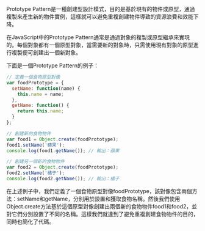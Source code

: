 

Prototype Pattern是一種創建型設計模式，目的是基於現有的物件或原型，通過複製來產生新的物件實例，這樣就可以避免重複創建物件導致的資源浪費和效能下降。

在JavaScript中的Prototype Pattern通常是通過對象的複製或原型繼承來實現的。每個對象都有一個原型對象，當需要新的對象時，只需使用現有對象的原型進行複製便可創建出一個新對象。

下面是一個Prototype Pattern的例子：

```javascript
// 定義一個食物原型對像
var foodPrototype = {
  setName: function(name) {
    this.name = name;
  },
  getName: function() {
    return this.name;
  }
};

// 創建新的食物物件
var food1 = Object.create(foodPrototype);
food1.setName('蘋果');
console.log(food1.getName()); // 輸出：蘋果

// 創建另一個新的食物物件
var food2 = Object.create(foodPrototype);
food2.setName('橘子');
console.log(food2.getName()); // 輸出：橘子
```

在上述例子中，我們定義了一個食物原型對像foodPrototype，該對像包含兩個方法：setName和getName，分別用於設置和獲取食物名稱。然後我們使用Object.create方法基於這個原型對像創建出兩個新的食物物件food1和food2，並對它們分別設置了不同的名稱。這樣我們就達到了避免重複創建食物物件的目的，同時也簡化了代碼。